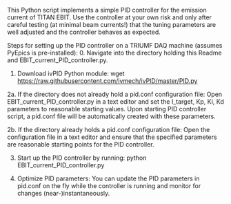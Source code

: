 This Python script implements a simple PID controller for the emission current of TITAN EBIT. Use the controller at your own risk and only after careful testing (at minimal beam currents!) that the tuning parameters are well adjusted and the controller behaves as expected. 

Steps for setting up the PID controller on a TRIUMF DAQ machine (assumes PyEpics is pre-installed): 
0. Navigate into the directory holding this Readme and EBIT_current_PID_controller.py.

1. Download ivPID Python module:
wget https://raw.githubusercontent.com/ivmech/ivPID/master/PID.py

2a. If the directory does not already hold a pid.conf configuration file: Open EBIT_current_PID_controller.py in a text editor and set the I_target, Kp, Ki, Kd parameters to reasonable starting values. Upon starting PID controller script, a pid.conf file will be automatically created with these parameters.   

2b. If the directory already holds a pid.conf configuration file: Open the configuration file in a text editor and ensure that the specified parameters are reasonable starting points for the PID controller. 

3. Start up the PID controller by running: 
python EBIT_current_PID_controller.py

4. Optimize PID parameters: You can update the PID parameters in pid.conf on the fly while the controller is running and monitor for changes (near-)instantaneously. 
